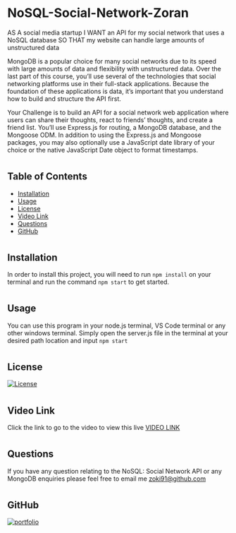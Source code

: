 # NoSQL-Social-Network-Zoran

AS A social media startup
I WANT an API for my social network that uses a NoSQL database
SO THAT my website can handle large amounts of unstructured data

MongoDB is a popular choice for many social networks due to its speed with large amounts of data and flexibility with unstructured data. Over the last part of this course, you’ll use several of the technologies that social networking platforms use in their full-stack applications. Because the foundation of these applications is data, it’s important that you understand how to build and structure the API first.

Your Challenge is to build an API for a social network web application where users can share their thoughts, react to friends’ thoughts, and create a friend list. You’ll use Express.js for routing, a MongoDB database, and the Mongoose ODM. In addition to using the Express.js and Mongoose packages, you may also optionally use a JavaScript date library of your choice or the native JavaScript Date object to format timestamps.

#

## Table of Contents

- [Installation](#installation)
- [Usage](#usage)
- [License](#license)
- [Video Link](#Video-Link)
- [Questions](#questions)
- [GitHub](#github)

#

## Installation

In order to install this project, you will need to run `npm install` on your terminal and run the command `npm start` to get started.

#

## Usage

You can use this program in your node.js terminal, VS Code terminal or any other windows terminal. Simply open the server.js file in the terminal at your desired path location and input `npm start`

#

## License

[![License](https://img.shields.io/apm/l/vim-mode)](https://choosealicense.com/licenses/mit/)

#

## Video Link

Click the link to go to the video to view this live [VIDEO LINK](https://drive.google.com/file/d/1jiBaWolXoM4Z2_AF8j9gErIeTmGN1SBz/view)

#

## Questions

If you have any question relating to the NoSQL: Social Network API or any MongoDB enquiries please feel free to email me zoki91@github.com

#

## GitHub

[![portfolio](https://img.shields.io/badge/my_portfolio-000?style=for-the-badge&logo=ko-fi&logoColor=white)](https://github.com/Zoki91)

#
